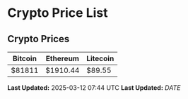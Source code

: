 # Crypto Price List

## Crypto Prices
| Bitcoin | Ethereum | Litecoin |
| ------- | -------- | -------- |
| $81811 | $1910.44 | $89.55 |
**Last Updated:** 2025-03-12 07:44 UTC
**Last Updated:** $DATE$
